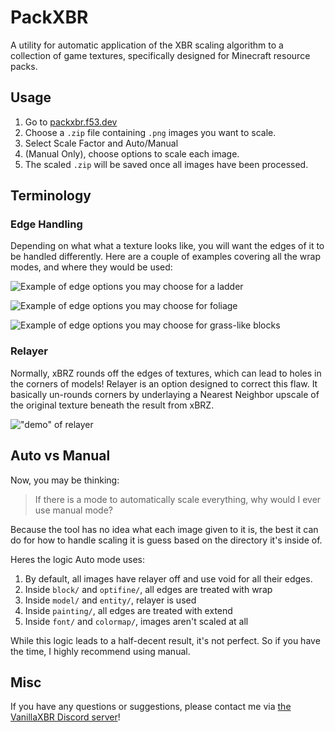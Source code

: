 # PackXBR
A utility for automatic application of the XBR scaling algorithm to a collection of game textures, specifically designed for Minecraft resource packs.

## Usage
1. Go to [packxbr.f53.dev](https://packxbr.f53.dev/)
2. Choose a `.zip` file containing `.png` images you want to scale.
3. Select Scale Factor and Auto/Manual
4. (Manual Only), choose options to scale each image.
5. The scaled `.zip` will be saved once all images have been processed.

## Terminology
### Edge Handling
Depending on what what a texture looks like, you will want the edges of it to be handled differently. Here are a couple of examples covering all the wrap modes, and where they would be used:

![Example of edge options you may choose for a ladder](https://cdn.discordapp.com/attachments/821452669771972608/977375979297181696/Ladder.png)

![Example of edge options you may choose for foliage](https://cdn.discordapp.com/attachments/821452669771972608/977375979934728192/Acacia_Sapling.png)

![Example of edge options you may choose for grass-like blocks](https://cdn.discordapp.com/attachments/821452669771972608/977375980928765973/Warped_Nylium_Side.png)

### Relayer
Normally, xBRZ rounds off the edges of textures, which can lead to holes in the corners of models! Relayer is an option designed to correct this flaw. It basically un-rounds corners by underlaying a Nearest Neighbor upscale of the original texture beneath the result from xBRZ.

!["demo" of relayer](https://cdn.discordapp.com/attachments/1082142594567516160/1115407857114951700/image.png)

## Auto vs Manual

Now, you may be thinking:
> If there is a mode to automatically scale everything, why would I ever use manual mode?

Because the tool has no idea what each image given to it is, the best it can do for how to handle scaling it is guess based on the directory it's inside of.

Heres the logic Auto mode uses:
1. By default, all images have relayer off and use void for all their edges.
2. Inside `block/` and `optifine/`, all edges are treated with wrap
3. Inside `model/` and `entity/`, relayer is used
4. Inside `painting/`, all edges are treated with extend
5. Inside `font/` and `colormap/`, images aren't scaled at all

While this logic leads to a half-decent result, it's not perfect. So if you have the time, I highly recommend using manual.

## Misc
If you have any questions or suggestions, please contact me via [the VanillaXBR Discord server](https://discord.com/invite/8N4xzej)!
